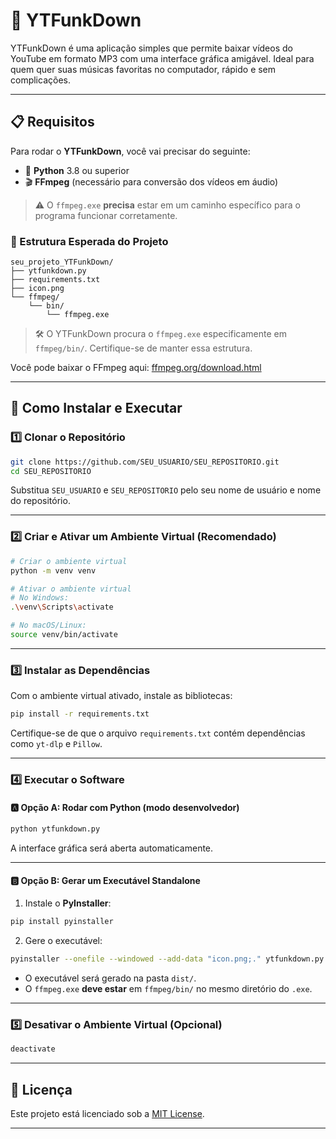 # 🎵 YTFunkDown

YTFunkDown é uma aplicação simples que permite baixar vídeos do YouTube em formato MP3 com uma interface gráfica amigável. Ideal para quem quer suas músicas favoritas no computador, rápido e sem complicações.

---

## 📋 Requisitos

Para rodar o **YTFunkDown**, você vai precisar do seguinte:

- 🐍 **Python** 3.8 ou superior  
- 🎬 **FFmpeg** (necessário para conversão dos vídeos em áudio)

> ⚠️ O `ffmpeg.exe` **precisa** estar em um caminho específico para o programa funcionar corretamente.

### 📁 Estrutura Esperada do Projeto

```
seu_projeto_YTFunkDown/
├── ytfunkdown.py
├── requirements.txt
├── icon.png
└── ffmpeg/
    └── bin/
        └── ffmpeg.exe
```

> 🛠️ O YTFunkDown procura o `ffmpeg.exe` especificamente em `ffmpeg/bin/`. Certifique-se de manter essa estrutura.

Você pode baixar o FFmpeg aqui: [ffmpeg.org/download.html](https://ffmpeg.org/download.html)

---

## 🚀 Como Instalar e Executar

### 1️⃣ Clonar o Repositório

```bash
git clone https://github.com/SEU_USUARIO/SEU_REPOSITORIO.git
cd SEU_REPOSITORIO
```

Substitua `SEU_USUARIO` e `SEU_REPOSITORIO` pelo seu nome de usuário e nome do repositório.

---

### 2️⃣ Criar e Ativar um Ambiente Virtual (Recomendado)

```bash
# Criar o ambiente virtual
python -m venv venv

# Ativar o ambiente virtual
# No Windows:
.\venv\Scripts\activate

# No macOS/Linux:
source venv/bin/activate
```

---

### 3️⃣ Instalar as Dependências

Com o ambiente virtual ativado, instale as bibliotecas:

```bash
pip install -r requirements.txt
```

Certifique-se de que o arquivo `requirements.txt` contém dependências como `yt-dlp` e `Pillow`.

---

### 4️⃣ Executar o Software

#### 🅰️ Opção A: Rodar com Python (modo desenvolvedor)

```bash
python ytfunkdown.py
```

A interface gráfica será aberta automaticamente.

---

#### 🅱️ Opção B: Gerar um Executável Standalone

1. Instale o **PyInstaller**:

```bash
pip install pyinstaller
```

2. Gere o executável:

```bash
pyinstaller --onefile --windowed --add-data "icon.png;." ytfunkdown.py
```

- O executável será gerado na pasta `dist/`.
- O `ffmpeg.exe` **deve estar** em `ffmpeg/bin/` no mesmo diretório do `.exe`.

---

### 5️⃣ Desativar o Ambiente Virtual (Opcional)

```bash
deactivate
```

---

## 📄 Licença

Este projeto está licenciado sob a [MIT License](LICENSE).

---
